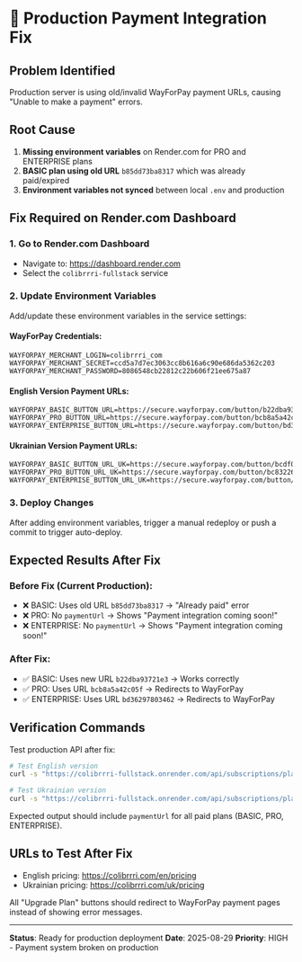 # 🚨 Production Payment Integration Fix

## Problem Identified
Production server is using old/invalid WayForPay payment URLs, causing "Unable to make a payment" errors.

## Root Cause
1. **Missing environment variables** on Render.com for PRO and ENTERPRISE plans
2. **BASIC plan using old URL** `b85dd73ba8317` which was already paid/expired
3. **Environment variables not synced** between local `.env` and production

## Fix Required on Render.com Dashboard

### 1. Go to Render.com Dashboard
- Navigate to: https://dashboard.render.com
- Select the `colibrrri-fullstack` service

### 2. Update Environment Variables
Add/update these environment variables in the service settings:

#### WayForPay Credentials:
```
WAYFORPAY_MERCHANT_LOGIN=colibrrri_com
WAYFORPAY_MERCHANT_SECRET=ccd5a7d7ec3063cc8b616a6c90e686da5362c203
WAYFORPAY_MERCHANT_PASSWORD=8086548cb22812c22b606f21ee675a87
```

#### English Version Payment URLs:
```
WAYFORPAY_BASIC_BUTTON_URL=https://secure.wayforpay.com/button/b22dba93721e3
WAYFORPAY_PRO_BUTTON_URL=https://secure.wayforpay.com/button/bcb8a5a42c05f
WAYFORPAY_ENTERPRISE_BUTTON_URL=https://secure.wayforpay.com/button/bd36297803462
```

#### Ukrainian Version Payment URLs:
```
WAYFORPAY_BASIC_BUTTON_URL_UK=https://secure.wayforpay.com/button/bcdf0c219984e
WAYFORPAY_PRO_BUTTON_URL_UK=https://secure.wayforpay.com/button/bc832264fe106
WAYFORPAY_ENTERPRISE_BUTTON_URL_UK=https://secure.wayforpay.com/button/b8ad589698312
```

### 3. Deploy Changes
After adding environment variables, trigger a manual redeploy or push a commit to trigger auto-deploy.

## Expected Results After Fix

### Before Fix (Current Production):
- ❌ BASIC: Uses old URL `b85dd73ba8317` → "Already paid" error
- ❌ PRO: No `paymentUrl` → Shows "Payment integration coming soon!"  
- ❌ ENTERPRISE: No `paymentUrl` → Shows "Payment integration coming soon!"

### After Fix:
- ✅ BASIC: Uses new URL `b22dba93721e3` → Works correctly
- ✅ PRO: Uses URL `bcb8a5a42c05f` → Redirects to WayForPay
- ✅ ENTERPRISE: Uses URL `bd36297803462` → Redirects to WayForPay

## Verification Commands

Test production API after fix:
```bash
# Test English version
curl -s "https://colibrrri-fullstack.onrender.com/api/subscriptions/plans?lang=en" | jq '.[] | {id, paymentUrl}'

# Test Ukrainian version  
curl -s "https://colibrrri-fullstack.onrender.com/api/subscriptions/plans?lang=uk" | jq '.[] | {id, paymentUrl}'
```

Expected output should include `paymentUrl` for all paid plans (BASIC, PRO, ENTERPRISE).

## URLs to Test After Fix

- English pricing: https://colibrrri.com/en/pricing
- Ukrainian pricing: https://colibrrri.com/uk/pricing

All "Upgrade Plan" buttons should redirect to WayForPay payment pages instead of showing error messages.

---

**Status**: Ready for production deployment
**Date**: 2025-08-29
**Priority**: HIGH - Payment system broken on production